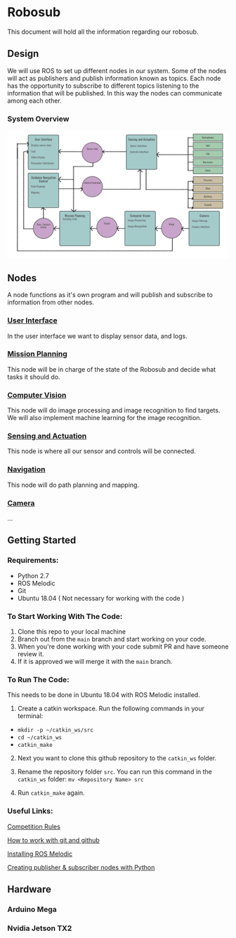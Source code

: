# Robosub
This document will hold all the information regarding our robosub.

## Design
We will use ROS to set up different nodes in our system. Some of the nodes will act as publishers and publish information known as topics. Each node has the opportunity to subscribe to different topics listening to the information that will be published. In this way the nodes can communicate among each other.

### System Overview
![Software Design Picture](https://github.com/RoboSubCSULA/SeniorDesign21-22/blob/main/software_design.jpg )

## Nodes
A node functions as it's own program and will publish and subscribe to information from other nodes.

### [User Interface](https://github.com/RoboSubCSULA/SeniorDesign21-22/tree/main/user_interface)
In the user interface we want to display sensor data, and logs.

### [Mission Planning](https://github.com/RoboSubCSULA/SeniorDesign21-22/tree/main/mission_planning)
This node will be in charge of the state of the Robosub and decide what tasks it should do.


### [Computer Vision](https://github.com/RoboSubCSULA/SeniorDesign21-22/tree/main/computer_vision)
This node will do image processing and image recognition to find targets. We will also implement machine learning for the image recognition.

### [Sensing and Actuation](https://github.com/RoboSubCSULA/SeniorDesign21-22/tree/main/sensing_and_actuation)
This node is where all our sensor and controls will be connected.

### [Navigation](https://github.com/RoboSubCSULA/SeniorDesign21-22/tree/main/navigation)
This node will do path planning and mapping.

### [Camera](https://github.com/RoboSubCSULA/SeniorDesign21-22/tree/main/camera)
...

## Getting Started
### Requirements:
- Python 2.7
- ROS Melodic
- Git
- Ubuntu 18.04 ( Not necessary for working with the code )

### To Start Working With The Code:

1. Clone this repo to your local machine
2. Branch out from the `main` branch and start working on your code.
4. When you're done working with your code submit PR and have someone review it.
5. If it is approved we will merge it with the `main` branch.

### To Run The Code:
This needs to be done in Ubuntu 18.04 with ROS Melodic installed.

1. Create a catkin workspace. Run the following commands in your terminal:
 - `mkdir -p ~/catkin_ws/src`
 - `cd ~/catkin_ws`
 - `catkin_make`

2. Next you want to clone this github repository to the `catkin_ws` folder.

3. Rename the repository folder `src`. You can run this command in the `catkin_ws` folder:  `mv <Repository Name> src`

4. Run `catkin_make` again.


### Useful Links:

[Competition Rules](https://robonation.org/app/uploads/sites/4/2021/04/RoboSub-2021-Mission-and-Rules__V1.pdf)

[How to work with git and github](https://product.hubspot.com/blog/git-and-github-tutorial-for-beginners)

[Installing ROS Melodic](http://wiki.ros.org/melodic/Installation/Ubuntu)

[Creating publisher & subscriber nodes with Python](http://wiki.ros.org/ROS/Tutorials/WritingPublisherSubscriber%28python%29)



## Hardware

### Arduino Mega

### Nvidia Jetson TX2
